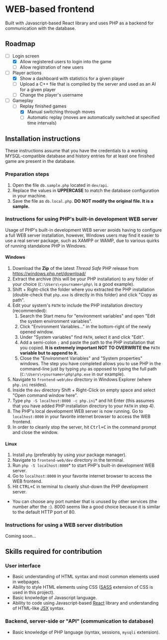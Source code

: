 # WEB-based frontend

Built with Javascript-based React library and uses PHP as a backend for communication with the database.

## Roadmap

- [ ] Login screen
  - [x] Allow registered users to login into the game
  - [ ] Allow registration of new users
- [ ] Player actions
  - [x] Show a dashboard with statistics for a given player
  - [ ] Upload a C++ file that is compiled by the server and used as an AI for a given player
  - [ ] Change the player's username
- [ ] Gameplay
  - [ ] Replay finished games
    - [x] Manual switching through moves
    - [ ] Automatic replay (moves are automatically switched at specified time intervals)

## Installation instructions

These instructions assume that you have the credentials to a working MYSQL-compatible database and history entries for at least one finished game are present in the database.

### Preparation steps

1. Open the file `db.sample.php` located in `dev/api`.
2. Replace the values in **UPPERCASE** to match the database configuration in your machine.
3. Save the file as `db.local.php`. **DO NOT modify the original file. It is a sample.**

### Instructions for using PHP's built-in development WEB server

Usage of PHP's built-in development WEB server avoids having to configure a full WEB server installation, however, Windows users may find it easier to use a real server package, such as XAMPP or WAMP, due to various quirks of running standalone PHP in Windows.

#### Windows

1. Download the **Zip** of the latest *Thread Safe* PHP release from https://windows.php.net/download/
2. Extract the archive (this will be your PHP installation) to any folder of your choice (`C:\Users\<yourname>\php\` is a good example).
3. Shift + Right-click the folder where you extracted the PHP installation (double-check that `php.exe` is directly in this folder) and click "Copy as path".
4. Edit your system's `PATH` to include the PHP installation directory (recommended):
   1. Search the Start menu for "environment variables" and open "Edit the system environment variables".
   2. Click "Environment Variables..." in the bottom-right of the newly opened window.
   3. Under "System variables" find `PATH`, select it and click "Edit".
   4. Add a semi-colon `;` and paste the path to the PHP installation that you copied. **It is extremely important NOT TO OVERWRITE the** `PATH` **variable but to append to it.**
   5. Close the "Environment Variables" and "System properties" windows. The step you have completed allows you to use PHP in the command-line just by typing `php` as opposed to typing the full path (`C:\Users\<yourname>\php\php.exe` in our example).
5. Navigate to `frontend-web\dev` directory in Windows Explorer (where `php.ini` resides).
6. Inside the `dev` directory Shift + Right-Click on empty space and select "Open command window here".
7. Type `php -S localhost:8000 -c php.ini`* and hit Enter (this assumes that you have added PHP installation directory to your `PATH` in step 4).
8. The PHP's local development WEB server is now running. Go to `localhost:8000` in your favorite internet browser to access the WEB frontend.
9. In order to cleanly stop the server, hit <kbd>Ctrl+C</kbd> in the command prompt and close the window.

#### Linux

1. Install `php` (preferably by using your package manager).
2. Navigate to `frontend-web/dev` directory in the terminal.
3. Run `php -S localhost:8000`* to start PHP's built-in development WEB server.
4. Go to `localhost:8000` in your favorite internet browser to access the WEB frontend.
4. Hit <kbd>CTRL+C</kbd> in terminal to cleanly shut-down the PHP development server.

* You can choose any port number that is unused by other services (the number after the `:`). 8000 seems like a good choice because it is similar to the default HTTP port of 80.

### Instructions for using a WEB server distribution

Coming soon...

## Skills required for contribution

### User interface

- Basic understanding of HTML syntax and most common elements used in webpages.
- Ability to style HTML elements using CSS ([SASS](https://sass-lang.com/) extension of CSS is used in this project).
- Basic knowledge of Javascript language.
- Ability to code using Javascript-based [React](https://reactjs.org/) library and understanding of HTML-like [JSX](https://reactjs.org/docs/introducing-jsx.html) syntax.

### Backend, server-side or "API" (communication to database)

- Basic knowledge of PHP language (syntax, sessions, `mysqli` extension).